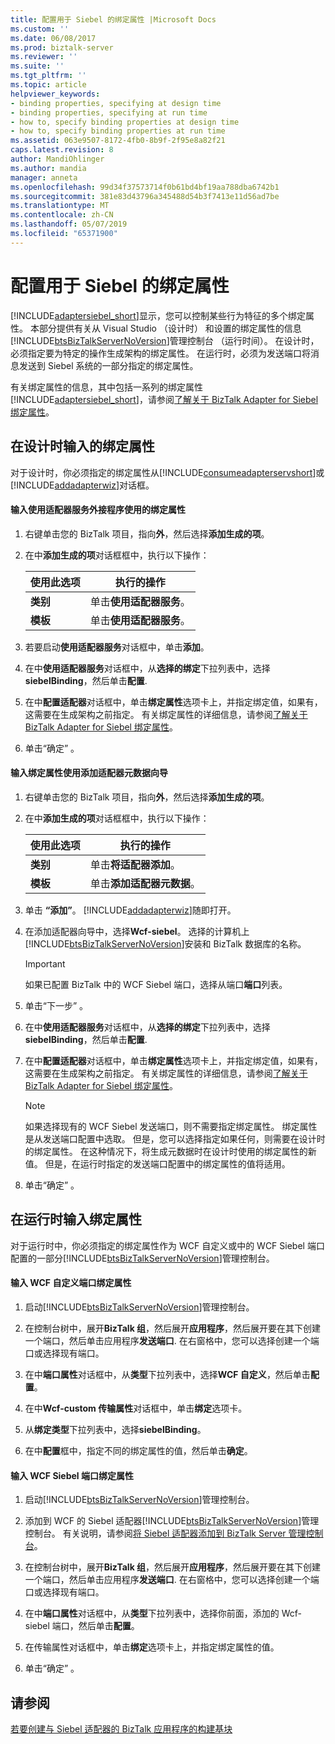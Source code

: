 ```yaml
---
title: 配置用于 Siebel 的绑定属性 |Microsoft Docs
ms.custom: ''
ms.date: 06/08/2017
ms.prod: biztalk-server
ms.reviewer: ''
ms.suite: ''
ms.tgt_pltfrm: ''
ms.topic: article
helpviewer_keywords:
- binding properties, specifying at design time
- binding properties, specifying at run time
- how to, specify binding properties at design time
- how to, specify binding properties at run time
ms.assetid: 063e9507-8172-4fb0-8b9f-2f95e8a82f21
caps.latest.revision: 8
author: MandiOhlinger
ms.author: mandia
manager: anneta
ms.openlocfilehash: 99d34f37573714f0b61bd4bf19aa788dba6742b1
ms.sourcegitcommit: 381e83d43796a345488d54b3f7413e11d56ad7be
ms.translationtype: MT
ms.contentlocale: zh-CN
ms.lasthandoff: 05/07/2019
ms.locfileid: "65371900"
---
```

# <a name="configure-the-binding-properties-for-siebel"></a>配置用于 Siebel 的绑定属性
[!INCLUDE[adaptersiebel_short](../../includes/adaptersiebel-short-md.md)]显示，您可以控制某些行为特征的多个绑定属性。 本部分提供有关从 Visual Studio （设计时） 和设置的绑定属性的信息[!INCLUDE[btsBizTalkServerNoVersion](../../includes/btsbiztalkservernoversion-md.md)]管理控制台 （运行时间）。 在设计时，必须指定要为特定的操作生成架构的绑定属性。 在运行时，必须为发送端口将消息发送到 Siebel 系统的一部分指定的绑定属性。  

 有关绑定属性的信息，其中包括一系列的绑定属性[!INCLUDE[adaptersiebel_short](../../includes/adaptersiebel-short-md.md)]，请参阅[了解关于 BizTalk Adapter for Siebel 绑定属性](../../adapters-and-accelerators/adapter-siebel/read-about-biztalk-adapter-for-siebel-binding-properties.md)。  

## <a name="enter-the-binding-properties-at-design-time"></a>在设计时输入的绑定属性  
 对于设计时，你必须指定的绑定属性从[!INCLUDE[consumeadapterservshort](../../includes/consumeadapterservshort-md.md)]或[!INCLUDE[addadapterwiz](../../includes/addadapterwiz-md.md)]对话框。  

#### <a name="enter-binding-properties-using-consume-adapter-service-add-in"></a>输入使用适配器服务外接程序使用的绑定属性  

1.  右键单击您的 BizTalk 项目，指向**外**，然后选择**添加生成的项**。  

2.  在中**添加生成的项**对话框框中，执行以下操作：  

    |使用此选项|执行的操作|  
    |--------------|----------------|  
    |**类别**|单击**使用适配器服务**。|  
    |**模板**|单击**使用适配器服务**。|  

3.  若要启动**使用适配器服务**对话框中，单击**添加**。  

4.  在中**使用适配器服务**对话框中，从**选择的绑定**下拉列表中，选择**siebelBinding**，然后单击**配置**.  

5.  在中**配置适配器**对话框中，单击**绑定属性**选项卡上，并指定绑定值，如果有，这需要在生成架构之前指定。 有关绑定属性的详细信息，请参阅[了解关于 BizTalk Adapter for Siebel 绑定属性](../../adapters-and-accelerators/adapter-siebel/read-about-biztalk-adapter-for-siebel-binding-properties.md)。  

6.  单击“确定” 。  

#### <a name="enter-binding-properties-using-add-adapter-metadata-wizard"></a>输入绑定属性使用添加适配器元数据向导  

1. 右键单击您的 BizTalk 项目，指向**外**，然后选择**添加生成的项**。  

2. 在中**添加生成的项**对话框框中，执行以下操作：  


   |    使用此选项    |           执行的操作            |
   |----------------|---------------------------------|
   | **类别** |     单击**将适配器添加**。      |
   | **模板**  | 单击**添加适配器元数据**。 |


3. 单击 **“添加”**。 [!INCLUDE[addadapterwiz](../../includes/addadapterwiz-md.md)]随即打开。  

4. 在添加适配器向导中，选择**Wcf-siebel**。 选择的计算机上[!INCLUDE[btsBizTalkServerNoVersion](../../includes/btsbiztalkservernoversion-md.md)]安装和 BizTalk 数据库的名称。  

   > [!IMPORTANT]
   >  如果已配置 BizTalk 中的 WCF Siebel 端口，选择从端口**端口**列表。  

5. 单击“下一步” 。  

6. 在中**使用适配器服务**对话框中，从**选择的绑定**下拉列表中，选择**siebelBinding**，然后单击**配置**.  

7. 在中**配置适配器**对话框中，单击**绑定属性**选项卡上，并指定绑定值，如果有，这需要在生成架构之前指定。 有关绑定属性的详细信息，请参阅[了解关于 BizTalk Adapter for Siebel 绑定属性](../../adapters-and-accelerators/adapter-siebel/read-about-biztalk-adapter-for-siebel-binding-properties.md)。  

   > [!NOTE]
   >  如果选择现有的 WCF Siebel 发送端口，则不需要指定绑定属性。 绑定属性是从发送端口配置中选取。 但是，您可以选择指定如果任何，则需要在设计时的绑定属性。 在这种情况下，将生成元数据时在设计时使用的绑定属性的新值。 但是，在运行时指定的发送端口配置中的绑定属性的值将适用。  

8. 单击“确定” 。  

## <a name="enter-binding-properties-at-run-time"></a>在运行时输入绑定属性  
 对于运行时中，你必须指定的绑定属性作为 WCF 自定义或中的 WCF Siebel 端口配置的一部分[!INCLUDE[btsBizTalkServerNoVersion](../../includes/btsbiztalkservernoversion-md.md)]管理控制台。  

#### <a name="enter-binding-properties-for-the-wcf-custom-port"></a>输入 WCF 自定义端口绑定属性  

1. 启动[!INCLUDE[btsBizTalkServerNoVersion](../../includes/btsbiztalkservernoversion-md.md)]管理控制台。  

2. 在控制台树中，展开**BizTalk 组**，然后展开**应用程序**，然后展开要在其下创建一个端口，然后单击应用程序**发送端口**. 在右窗格中，您可以选择创建一个端口或选择现有端口。  

3. 在中**端口属性**对话框中，从**类型**下拉列表中，选择**WCF 自定义**，然后单击**配置**。  

4. 在中**Wcf-custom 传输属性**对话框中，单击**绑定**选项卡。  

5. 从**绑定类型**下拉列表中，选择**siebelBinding**。  

6. 在中**配置**框中，指定不同的绑定属性的值，然后单击**确定**。  

#### <a name="enter-binding-properties-for-the-wcf-siebel-port"></a>输入 WCF Siebel 端口绑定属性  

1. 启动[!INCLUDE[btsBizTalkServerNoVersion](../../includes/btsbiztalkservernoversion-md.md)]管理控制台。  

2. 添加到 WCF 的 Siebel 适配器[!INCLUDE[btsBizTalkServerNoVersion](../../includes/btsbiztalkservernoversion-md.md)]管理控制台。 有关说明，请参阅[将 Siebel 适配器添加到 BizTalk Server 管理控制台](../../adapters-and-accelerators/adapter-siebel/add-the-siebel-adapter-to-biztalk-server-administration-console.md)。  

3. 在控制台树中，展开**BizTalk 组**，然后展开**应用程序**，然后展开要在其下创建一个端口，然后单击应用程序**发送端口**. 在右窗格中，您可以选择创建一个端口或选择现有端口。  

4. 在中**端口属性**对话框中，从**类型**下拉列表中，选择你前面，添加的 Wcf-siebel 端口，然后单击**配置**。  

5. 在传输属性对话框中，单击**绑定**选项卡上，并指定绑定属性的值。  

6. 单击“确定” 。  

## <a name="see-also"></a>请参阅  
[若要创建与 Siebel 适配器的 BizTalk 应用程序的构建基块](../../adapters-and-accelerators/adapter-siebel/building-blocks-to-create-biztalk-applications-with-the-siebel-adapter.md)